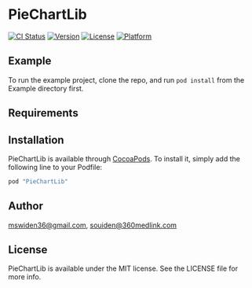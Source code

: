 # PieChartLib

[![CI Status](http://img.shields.io/travis/mswiden36@gmail.com/PieChartLib.svg?style=flat)](https://travis-ci.org/mswiden36@gmail.com/PieChartLib)
[![Version](https://img.shields.io/cocoapods/v/PieChartLib.svg?style=flat)](http://cocoapods.org/pods/PieChartLib)
[![License](https://img.shields.io/cocoapods/l/PieChartLib.svg?style=flat)](http://cocoapods.org/pods/PieChartLib)
[![Platform](https://img.shields.io/cocoapods/p/PieChartLib.svg?style=flat)](http://cocoapods.org/pods/PieChartLib)

## Example

To run the example project, clone the repo, and run `pod install` from the Example directory first.

## Requirements

## Installation

PieChartLib is available through [CocoaPods](http://cocoapods.org). To install
it, simply add the following line to your Podfile:

```ruby
pod "PieChartLib"
```

## Author

mswiden36@gmail.com, souiden@360medlink.com

## License

PieChartLib is available under the MIT license. See the LICENSE file for more info.

